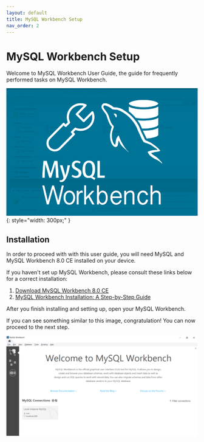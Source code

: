 ```yaml
---
layout: default
title: MySQL Workbench Setup
nav_order: 2
---
```


# MySQL Workbench Setup

Welcome to MySQL Workbench User Guide, the guide for frequently performed tasks on MySQL Workbench.

![MySQL Workbench logo](https://github.com/dvalle22/Mel-Danilo-Cody/blob/gh-pages/assets/images/workbench-logo.png?raw=true)
{: style="width: 300px;" }


## Installation

In order to proceed with with this user guide, you will need MySQL and MySQL Workbench 8.0 CE installed on your device.

If you haven't set up MySQL Workbench, please consult these links below for a correct installation:

1. [Download MySQL Workbench 8.0 CE](https://dev.mysql.com/downloads/workbench/)
2. [MySQL Workbench Installation: A Step-by-Step Guide](https://www.simplilearn.com/tutorials/mysql-tutorial/mysql-workbench-installation?source=sl_frs_nav_playlist_video_clicked) 
 
After you finish installing and setting up, open your MySQL Workbench.

If you can see something similar to this image, congratulation! You can now proceed to the next step.

![MySQL Workbench homepage](https://github.com/dvalle22/Mel-Danilo-Cody/blob/gh-pages/assets/images/homepage.png?raw=true)
